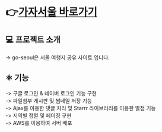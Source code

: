 # 👉[가자서울 바로가기](http://가자서울.shop)  

## 💻 프로젝트 소개

-> go-seoul은 서울 여행지 공유 사이트 입니다.    



## ⚛️ 기능  
-> 구글 로그인 & 네이버 로그인 기능 구현  
-> 파일첨부 게시판 및 썸네일 저장 기능  
-> Ajax를 이용한 댓글 처리 및 Starrr 라이브러리를 이용한 별점 기능  
-> 지역별 정렬 및 페이징 구현  
-> AWS를 이용하여 서버 배포 

